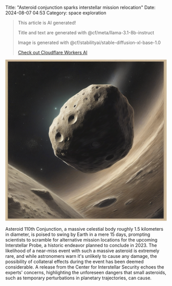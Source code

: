 Title: "Asteroid conjunction sparks interstellar mission relocation"
Date: 2024-08-07 04:53
Category: space exploration

> This article is AI generated!
> 
> Title and text are generated with @cf/meta/llama-3.1-8b-instruct
> 
> Image is generated with @cf/stabilityai/stable-diffusion-xl-base-1.0
> 
> [Check out Cloudflare Workers AI](https://developers.cloudflare.com/workers-ai/models/)


![Alt Text](images/2024-08-07-asteroid-conjunction-sparks-interstellar-mission-relocation.png)

Asteroid 110th Conjunction, a massive celestial body roughly 1.5 kilometers in diameter, is poised to swing by Earth in a mere 15 days, prompting scientists to scramble for alternative mission locations for the upcoming Interstellar Probe, a historic endeavor planned to conclude in 2023. The likelihood of a near-miss event with such a massive asteroid is extremely rare, and while astronomers warn it's unlikely to cause any damage, the possibility of collateral effects during the event has been deemed considerable. A release from the Center for Interstellar Security echoes the experts' concerns, highlighting the unforeseen dangers that small asteroids, such as temporary perturbations in planetary trajectories, can cause.